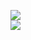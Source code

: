 [![](https://img.shields.io/badge/Made%20With-Github%20Spray-lightgrey.svg?style=for-the-badge&logo=github)](https://github.com/Annihil/github-spray#9268)  
[![](https://i.imgur.com/2DrTn0Z.gif)](https://github.com/Annihil/github-spray)
